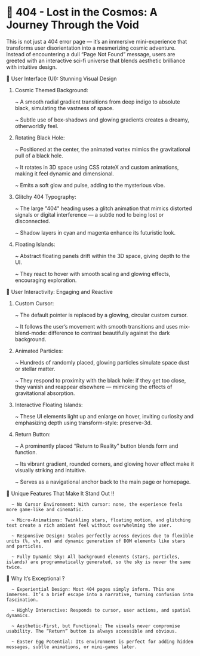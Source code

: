# 🔭 404 - Lost in the Cosmos: A Journey Through the Void
This is not just a 404 error page — it’s an immersive mini-experience that transforms user disorientation into a mesmerizing cosmic adventure. Instead of encountering a dull “Page Not Found” message, users are greeted with an interactive sci-fi universe that blends aesthetic brilliance with intuitive design.

🎨 User Interface (UI): Stunning Visual Design
1. Cosmic Themed Background:

      ~ A smooth radial gradient transitions from deep indigo to absolute black, simulating the vastness of space.
   
      ~ Subtle use of box-shadows and glowing gradients creates a dreamy, otherworldly feel.

3. Rotating Black Hole:

      ~ Positioned at the center, the animated vortex mimics the gravitational pull of a black hole.

      ~ It rotates in 3D space using CSS rotateX and custom animations, making it feel dynamic and dimensional.

      ~ Emits a soft glow and pulse, adding to the mysterious vibe.

5. Glitchy 404 Typography:

      ~ The large "404" heading uses a glitch animation that mimics distorted signals or digital interference — a subtle nod to being lost or disconnected.

      ~ Shadow layers in cyan and magenta enhance its futuristic look.

7. Floating Islands:

      ~ Abstract floating panels drift within the 3D space, giving depth to the UI.

      ~ They react to hover with smooth scaling and glowing effects, encouraging exploration.

🧬 User Interactivity: Engaging and Reactive
1. Custom Cursor:

      ~ The default pointer is replaced by a glowing, circular custom cursor.

      ~ It follows the user’s movement with smooth transitions and uses mix-blend-mode: difference to contrast beautifully against the dark background.

3. Animated Particles:

      ~ Hundreds of randomly placed, glowing particles simulate space dust or stellar matter.

      ~ They respond to proximity with the black hole: if they get too close, they vanish and reappear elsewhere — mimicking the effects of gravitational absorption.

5. Interactive Floating Islands:

      ~ These UI elements light up and enlarge on hover, inviting curiosity and emphasizing depth using transform-style: preserve-3d.

6. Return Button:

      ~ A prominently placed “Return to Reality” button blends form and function.

      ~ Its vibrant gradient, rounded corners, and glowing hover effect make it visually striking and intuitive.

      ~ Serves as a navigational anchor back to the main page or homepage.

🌟 Unique Features That Make It Stand Out !!
      
      ~ No Cursor Environment: With cursor: none, the experience feels more game-like and cinematic.
   
      ~ Micro-Animations: Twinkling stars, floating motion, and glitching text create a rich ambient feel without overwhelming the user.
      
      ~ Responsive Design: Scales perfectly across devices due to flexible units (%, vh, em) and dynamic generation of DOM elements like stars and particles.
      
      ~ Fully Dynamic Sky: All background elements (stars, particles, islands) are programmatically generated, so the sky is never the same twice.

🧠 Why It’s Exceptional ?
      
      ~ Experiential Design: Most 404 pages simply inform. This one immerses. It’s a brief escape into a narrative, turning confusion into fascination.
      
      ~ Highly Interactive: Responds to cursor, user actions, and spatial dynamics.
      
      ~ Aesthetic-First, but Functional: The visuals never compromise usability. The “Return” button is always accessible and obvious.
      
      ~ Easter Egg Potential: Its environment is perfect for adding hidden messages, subtle animations, or mini-games later.

